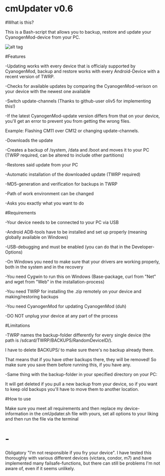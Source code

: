 # cmUpdater v0.6

#What is this?

This is a Bash-script that allows you to backup, restore and update your CyanogenMod-device from your PC.

![alt tag](http://i.imgur.com/Yc7Mb61.png)

#Features

-Updating works with every device that is officialy supported by CyanogenMod, backup and restore works with every Android-Device with a recent version of TWRP.

-Checks for available updates by comparing the CyanogenMod-verison on your device with the newest one available

-Switch update-channels (Thanks to github-user oliv5 for implementing this!)

-If the latest CyanogenMod-update version differs from that on your device, you'll get an error to prevent you from getting the wrong files.

 Example: Flashing CM11 over CM12 or changing update-channels.

-Downloads the update

-Creates a backup of /system, /data and /boot and moves it to your PC (TWRP required, can be altered to include other partitions)

-Restores said update from your PC

-Automatic installation of the downloaded update (TWRP required)

-MD5-generation and verification for backups in TWRP

-Path of work environment can be changed

-Asks you exactly what you want to do

#Requirements

-Your device needs to be connected to your PC via USB

-Android ADB-tools have to be installed and set up properly (meaning globally available on Windows)

-USB-debugging and must be enabled (you can do that in the Developer-Options)

-On Windows you need to make sure that your drivers are working properly, both in the system and in the recovery

-You need Cygwin to run this on Windows (Base-package, curl from "Net" and wget from "Web" in the installation-process)

-You need TWRP for installing the .zip remotely on your device and making/restoring backups

-You need CyanogenMod for updating CyanogenMod (duh)

-DO NOT unplug your device at any part of the process

#Limitations

-TWRP names the backup-folder differently for every single device (the path is /sdcard/TWRP/BACKUPS/RandomDeviceID/).

 I have to delete BACKUPS/ to make sure there's no backup already there.

 That means that if you have other backups there, they will be removed! So make sure you save them before running this, if you have any.

-Same thing with the backup-folder in your specified directory on your PC:

 It will get deleted if you pull a new backup from your device, so if you want to keep old backups you'll have to move them to another location.

#How to use

Make sure you meet all requirements and then replace my device-information in the cmUpdater.sh file with yours, set all options to your liking and then run the file via the terminal

# -

Obligatory "I'm not responsible if you fry your device". I have tested this thoroughly with various different devices (victara, condor, m7) and have implemented many failsafe-functions, but there can still be problems I'm not aware of, even if it seems unlikely.
